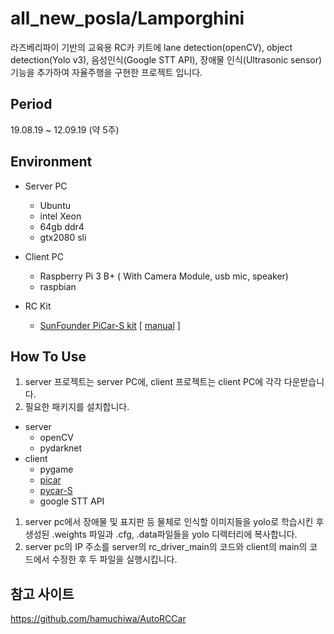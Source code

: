 # all_new_posla/Lamporghini

라즈베리파이 기반의 교육용 RC카 키트에 lane detection(openCV), object detection(Yolo v3), 음성인식(Google STT API), 장애물 인식(Ultrasonic sensor) 기능을 추가하여 자율주행을 구현한 프로젝트 입니다. 


## Period
19.08.19 ~ 12.09.19 (약 5주)

## Environment
- Server PC
  - Ubuntu
  - intel Xeon
  - 64gb ddr4
  - gtx2080 sli
  
- Client PC
  - Raspberry Pi 3 B+ ( With Camera Module, usb mic, speaker)
  - raspbian
  
- RC Kit
  - [SunFounder PiCar-S kit]  [ [manual] ]
  
## How To Use
1. server 프로젝트는 server PC에, client 프로젝트는 client PC에 각각 다운받습니다.
1. 필요한 패키지를 설치합니다.
  - server
    - openCV
    - pydarknet
  - client
    - pygame
    - [picar]
    - [pycar-S]
    - google STT API
1. server pc에서 장애물 및 표지판 등 물체로 인식할 이미지들을 yolo로 학습시킨 후 생성된 .weights 파일과 .cfg, .data파일들을 yolo 디렉터리에 복사합니다.
1. server pc의 IP 주소를 server의 rc_driver_main의 코드와 client의 main의 코드에서 수정한 후 두 파일을 실행시킵니다.


[SunFounder PiCar-S kit]: https://www.sunfounder.com/picar-s-kit.html
[manual]: https://www.sunfounder.com/learn/download/UGlDYXItU19Vc2VyX01hbnVhbC5wZGY=/dispi

[picar]: https://github.com/sunfounder/SunFounder_PiCar
[pycar-S]: https://github.com/sunfounder/SunFounder_PiCar-S

## 참고 사이트
https://github.com/hamuchiwa/AutoRCCar

